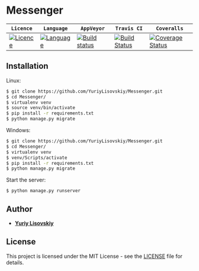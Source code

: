 # Messenger
| **`Licence`** | **`Language`** | **`AppVeyor`** | **`Travis CI`** | **`Coveralls`** |
|-----------------|---------------------|------------------|-------------------|---------------|
|[![Licence](https://img.shields.io/badge/license-MIT-lightgrey.svg)](LICENSE) | [![Language](https://img.shields.io/badge/python-3.5%2C%203.6-blue.svg)](https://github.com/YuriyLisovskiy/Messenger) | [![Build status](https://ci.appveyor.com/api/projects/status/kx19qjie8ysvs15l?svg=true)](https://ci.appveyor.com/project/YuriyLisovskiy/messenger) | [![Build Status](https://travis-ci.org/YuriyLisovskiy/Messenger.svg)](https://github.com/YuriyLisovskiy/Messenger) | [![Coverage Status](https://coveralls.io/repos/github/YuriyLisovskiy/Messenger/badge.svg)](https://github.com/YuriyLisovskiy/Messenger) |
## Installation
Linux:
```bash
$ git clone https://github.com/YuriyLisovskiy/Messenger.git
$ cd Messenger/
$ virtualenv venv
$ source venv/bin/activate
$ pip install -r requirements.txt
$ python manage.py migrate
```
Windows:
```bash
$ git clone https://github.com/YuriyLisovskiy/Messenger.git
$ cd Messenger/
$ virtualenv venv
$ venv/Scripts/activate
$ pip install -r requirements.txt
$ python manage.py migrate
```
Start the server: 
```
$ python manage.py runserver
```
## Author
- **[Yuriy Lisovskiy](https://github.com/YuriyLisovskiy)**
## License
This project is licensed under the MIT License - see the [LICENSE](LICENSE) file for details.
